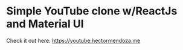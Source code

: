 # Simple YouTube clone w/ReactJs and Material UI

Check it out here: https://youtube.hectormendoza.me
